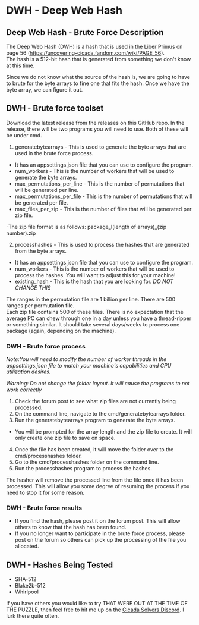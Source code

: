 # DWH - Deep Web Hash
## Deep Web Hash - Brute Force Description
The Deep Web Hash (DWH) is a hash that is used in the Liber Primus on page 56 (https://uncovering-cicada.fandom.com/wiki/PAGE_56).  
The hash is a 512-bit hash that is generated from something we don't know at this time.

Since we do not know what the source of the hash is, we are going to have to brute for the byte arrays to fine one that 
fits the hash.  Once we have the byte array, we can figure it out.

## DWH - Brute force toolset
Download the latest release from the releases on this GitHub repo.
In the release, there will be two programs you will need to use.  Both of these will be under cmd.

1. generatebytearrays - This is used to generate the byte arrays that are used in the brute force process.
- It has an appsettings.json file that you can use to configure the program.
- num_workers - This is the number of workers that will be used to generate the byte arrays.
- max_permutations_per_line - This is the number of permutations that will be generated per line.
- max_permutations_per_file - This is the number of permutations that will be generated per file.
- max_files_per_zip - This is the number of files that will be generated per zip file.

-The zip file format is as follows: package_l(length of arrays)\_(zip number).zip

2. processhashes - This is used to process the hashes that are generated from the byte arrays.
- It has an appsettings.json file that you can use to configure the program.
- num_workers - This is the number of workers that will be used to process the hashes.  You will want to adjust this for your machine!
- existing_hash - This is the hash that you are looking for. *DO NOT CHANGE THIS*

The ranges in the permutation file are 1 billion per line. There are 500 ranges per permutation file.  
Each zip file contains 500 of these files.  There is no expectation that the average PC can chew through one in a day unless you have a thread-ripper or something similar.
It should take several days/weeks to process one package (again, depending on the machine).

### DWH - Brute force process
*Note:You will need to modify the number of worker threads in the appsettings.json file to match your machine's capabilities and CPU utilization desires.*

*Warning: Do not change the folder layout.  It will cause the programs to not work correctly*

1. Check the forum post to see what zip files are not currently being processed.
2. On the command line, navigate to the cmd/generatebytearrays folder.
3. Run the generatebytearrays program to generate the byte arrays.
- You will be prompted for the array length and the zip file to create.  It will only create one zip file to save on space.
4. Once the file has been created, it will move the folder over to the cmd/processhashes folder.
5. Go to the cmd/processhashes folder on the command line.
6. Run the processhashes program to process the hashes.

The hasher will remove the processed line from the file once it has been processed.  This will allow you some degree of resuming the process if you need to stop it for some reason.

### DWH - Brute force results
- If you find the hash, please post it on the forum post.  This will allow others to know that the hash has been found.
- If you no longer want to participate in the brute force process, please post on the forum so others can pick up the processing of the file you allocated.

## DWH - Hashes Being Tested
- SHA-512
- Blake2b-512
- Whirlpool

If you have others you would like to try THAT WERE OUT AT THE TIME OF THE PUZZLE, then feel free to hit me up on the
[Cicada Solvers Discord](https://discord.com/invite/5qznJtjw?utm_source=Discord%20Widget&utm_medium=Connect).
I lurk there quite often.
